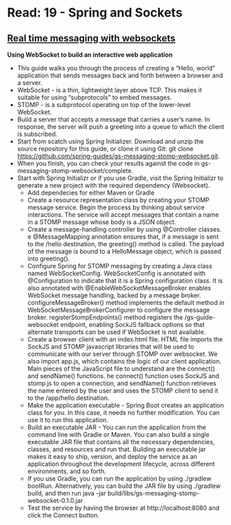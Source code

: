 # Read: 19 - Spring and Sockets

## [Real time messaging with websockets](https://spring.io/guides/gs/messaging-stomp-websocket/)
**Using WebSocket to build an interactive web application**
  * This guide walks you through the process of creating a “Hello, world” application that sends messages back and forth between a browser and a server. 
  * WebSocket - is a thin, lightweight layer above TCP. This makes it suitable for using “subprotocols” to embed messages. 
  * STOMP - is a subprotocol operating on top of the lower-level WebSocket.
  * Build a server that accepts a message that carries a user’s name. In response, the server will push a greeting into a queue to which the client is subscribed.
  * Start from scatch using Spring Initializer. Download and unzip the source repository for this guide, or clone it using Git: git clone https://github.com/spring-guides/gs-messaging-stomp-websocket.git. 
  * When you finish, you can check your results against the code in gs-messaging-stomp-websocket/complete.
  * Start with Spring Initializr or if you use Gradle, visit the Spring Initializr to generate a new project with the required dependency (Websocket). 
    - Add dependecies for either Maven or Gradle
    - Create a resource representation class by creating your STOMP message service. Begin the process by thinking about service interactions. The service will accept messages that contain a name in a STOMP message whose body is a JSON object.
    - Create a message-handling controller by using @Controller classes. e @MessageMapping annotation ensures that, if a message is sent to the /hello destination, the greeting() method is called. The payload of the message is bound to a HelloMessage object, which is passed into greeting(). 
    - Configure Spring for STOMP messaging by creating a Java class named WebSocketConfig. WebSocketConfig is annotated with @Configuration to indicate that it is a Spring configuration class. It is also annotated with @EnableWebSocketMessageBroker enables WebSocket message handling, backed by a message broker. configureMessageBroker() method implements the default method in WebSocketMessageBrokerConfigurer to configure the message broker. registerStompEndpoints() method registers the /gs-guide-websocket endpoint, enabling SockJS fallback options so that alternate transports can be used if WebSocket is not available.
    - Create a browser client with an index.html file. HTML file imports the SockJS and STOMP javascript libraries that will be used to communicate with our server through STOMP over websocket. We also import app.js, which contains the logic of our client application. Main pieces of the JavaScript file to understand are the connect() and sendName() functions. he connect() function uses SockJS and stomp.js to open a connection, and sendName() function retrieves the name entered by the user and uses the STOMP client to send it to the /app/hello destination.
    - Make the application executable - Spring Boot creates an application class for you. In this case, it needs no further modification. You can use it to run this application. 
    - Build an executable JAR - You can run the application from the command line with Gradle or Maven. You can also build a single executable JAR file that contains all the necessary dependencies, classes, and resources and run that. Building an executable jar makes it easy to ship, version, and deploy the service as an application throughout the development lifecycle, across different environments, and so forth.
    - If you use Gradle, you can run the application by using ./gradlew bootRun. Alternatively, you can build the JAR file by using ./gradlew build, and then run java -jar build/libs/gs-messaging-stomp-websocket-0.1.0.jar 
    - Test the service by having the browser at http://localhost:8080 and click the Connect button.